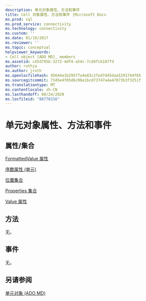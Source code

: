 ```yaml
---
description: 单元对象属性、方法和事件
title: Cell 对象属性、方法和事件 |Microsoft Docs
ms.prod: sql
ms.prod_service: connectivity
ms.technology: connectivity
ms.custom: ''
ms.date: 01/19/2017
ms.reviewer: ''
ms.topic: conceptual
helpviewer_keywords:
- Cell object [ADO MD], members
ms.assetid: c45d795b-3272-4df4-a54c-7cd4fcb187fd
author: rothja
ms.author: jroth
ms.openlocfilehash: 45644a1b295f7a4e83c2fed7d45daa5291744f65
ms.sourcegitcommit: 7345e4f05d6c06e1bcd73747a4a47873b3f3251f
ms.translationtype: MT
ms.contentlocale: zh-CN
ms.lasthandoff: 08/24/2020
ms.locfileid: "88778316"
---
```

# <a name="cell-object-properties-methods-and-events"></a>单元对象属性、方法和事件
## <a name="propertiescollections"></a>属性/集合  
 [FormattedValue 属性](./formattedvalue-property-ado-md.md)  
  
 [序数属性 (单元) ](./ordinal-property-ado-md-cell.md)  
  
 [位置集合](./positions-collection-ado-md.md)  
  
 [Properties 集合](../ado-api/properties-collection-ado.md)  
  
 [Value 属性](./value-property-ado-md.md)  
  
## <a name="methods"></a>方法  
 无。  
  
## <a name="events"></a>事件  
 无。  
  
## <a name="see-also"></a>另请参阅  
 [单元对象 (ADO MD)](./cell-object-ado-md.md)